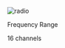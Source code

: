 <!-- TITLE: Bearcat 101 -->

![radio](https://i.imgur.com/L7DQWYE.png)

Frequency Range

16 channels